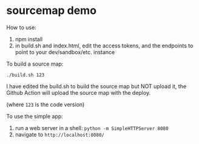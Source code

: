# sourcemap demo

How to use:

1. npm install
2. in build.sh and index.html, edit the access tokens, and the endpoints to point to your dev/sandbox/etc. instance

To build a source map:

```
./build.sh 123
```

I have edited the build.sh to build the source map but NOT upload it, the Github Action will upload the source map with the deploy.

(where `123` is the code version)

To use the simple app:

1. run a web server in a shell: `python -m SimpleHTTPServer 8080`
2. navigate to `http://localhost:8080/`
